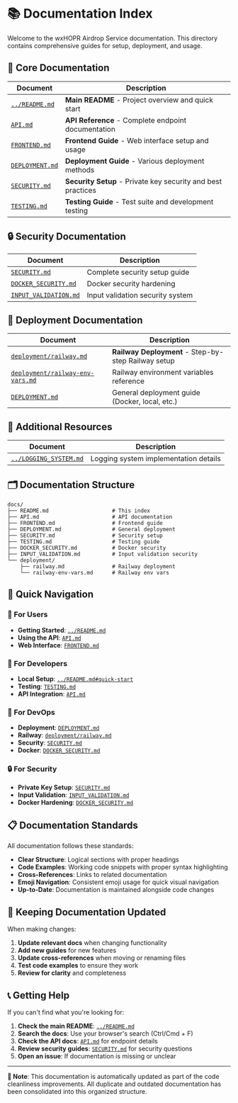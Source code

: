 # 📚 Documentation Index

Welcome to the wxHOPR Airdrop Service documentation. This directory contains comprehensive guides for setup, deployment, and usage.

## 📖 Core Documentation

| Document | Description |
|----------|-------------|
| [`../README.md`](../README.md) | **Main README** - Project overview and quick start |
| [`API.md`](API.md) | **API Reference** - Complete endpoint documentation |
| [`FRONTEND.md`](FRONTEND.md) | **Frontend Guide** - Web interface setup and usage |
| [`DEPLOYMENT.md`](DEPLOYMENT.md) | **Deployment Guide** - Various deployment methods |
| [`SECURITY.md`](SECURITY.md) | **Security Setup** - Private key security and best practices |
| [`TESTING.md`](TESTING.md) | **Testing Guide** - Test suite and development testing |

## 🔒 Security Documentation

| Document | Description |
|----------|-------------|
| [`SECURITY.md`](SECURITY.md) | Complete security setup guide |
| [`DOCKER_SECURITY.md`](DOCKER_SECURITY.md) | Docker security hardening |
| [`INPUT_VALIDATION.md`](INPUT_VALIDATION.md) | Input validation security system |

## 🚀 Deployment Documentation

| Document | Description |
|----------|-------------|
| [`deployment/railway.md`](deployment/railway.md) | **Railway Deployment** - Step-by-step Railway setup |
| [`deployment/railway-env-vars.md`](deployment/railway-env-vars.md) | Railway environment variables reference |
| [`DEPLOYMENT.md`](DEPLOYMENT.md) | General deployment guide (Docker, local, etc.) |

## 📝 Additional Resources

| Document | Description |
|----------|-------------|
| [`../LOGGING_SYSTEM.md`](../LOGGING_SYSTEM.md) | Logging system implementation details |

## 🗂️ Documentation Structure

```
docs/
├── README.md                    # This index
├── API.md                       # API documentation
├── FRONTEND.md                  # Frontend guide
├── DEPLOYMENT.md                # General deployment
├── SECURITY.md                  # Security setup
├── TESTING.md                   # Testing guide
├── DOCKER_SECURITY.md           # Docker security
├── INPUT_VALIDATION.md          # Input validation security
└── deployment/
    ├── railway.md               # Railway deployment
    └── railway-env-vars.md      # Railway env vars
```

## 🚀 Quick Navigation

### 👥 For Users
- **Getting Started**: [`../README.md`](../README.md)
- **Using the API**: [`API.md`](API.md)
- **Web Interface**: [`FRONTEND.md`](FRONTEND.md)

### 🔧 For Developers
- **Local Setup**: [`../README.md#quick-start`](../README.md#quick-start)
- **Testing**: [`TESTING.md`](TESTING.md)
- **API Integration**: [`API.md`](API.md)

### 🚀 For DevOps
- **Deployment**: [`DEPLOYMENT.md`](DEPLOYMENT.md)
- **Railway**: [`deployment/railway.md`](deployment/railway.md)
- **Security**: [`SECURITY.md`](SECURITY.md)
- **Docker**: [`DOCKER_SECURITY.md`](DOCKER_SECURITY.md)

### 🔒 For Security
- **Private Key Setup**: [`SECURITY.md`](SECURITY.md)
- **Input Validation**: [`INPUT_VALIDATION.md`](INPUT_VALIDATION.md)
- **Docker Hardening**: [`DOCKER_SECURITY.md`](DOCKER_SECURITY.md)

## 📋 Documentation Standards

All documentation follows these standards:

- **Clear Structure**: Logical sections with proper headings
- **Code Examples**: Working code snippets with proper syntax highlighting
- **Cross-References**: Links to related documentation
- **Emoji Navigation**: Consistent emoji usage for quick visual navigation
- **Up-to-Date**: Documentation is maintained alongside code changes

## 🔄 Keeping Documentation Updated

When making changes:

1. **Update relevant docs** when changing functionality
2. **Add new guides** for new features
3. **Update cross-references** when moving or renaming files
4. **Test code examples** to ensure they work
5. **Review for clarity** and completeness

## 📞 Getting Help

If you can't find what you're looking for:

1. **Check the main README**: [`../README.md`](../README.md)
2. **Search the docs**: Use your browser's search (Ctrl/Cmd + F)
3. **Check the API docs**: [`API.md`](API.md) for endpoint details
4. **Review security guides**: [`SECURITY.md`](SECURITY.md) for security questions
5. **Open an issue**: If documentation is missing or unclear

---

**📝 Note**: This documentation is automatically updated as part of the code cleanliness improvements. All duplicate and outdated documentation has been consolidated into this organized structure.
